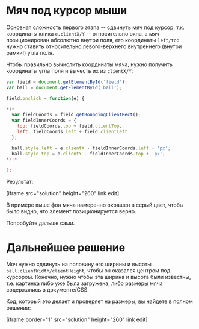 # Мяч под курсор мыши

Основная сложность первого этапа -- сдвинуть мяч под курсор, т.к. координаты клика `e.clientX/Y` -- относительно окна, а мяч позиционирован абсолютно внутри поля, его координаты `left/top` нужно ставить относительно левого-верхнего внутреннего (внутри рамки!) угла поля.

Чтобы правильно вычислить координаты мяча, нужно получить координаты угла поля и вычесть их из `clientX/Y`:

```js
var field = document.getElementById('field');
var ball = document.getElementById('ball');

field.onclick = function(e) {

*!*
  var fieldCoords = field.getBoundingClientRect();
  var fieldInnerCoords = {
    top: fieldCoords.top + field.clientTop,
    left: fieldCoords.left + field.clientLeft
  };

  ball.style.left = e.clientX - fieldInnerCoords.left + 'px';
  ball.style.top = e.clientY - fieldInnerCoords.top + 'px';
*/!*

};
```

Результат:

 [iframe src="solution" height="260" link edit]

В примере выше фон мяча намеренно окрашен в серый цвет, чтобы было видно, что элемент позиционируется верно.

Попробуйте дальше сами.

# Дальнейшее решение

Мяч нужно сдвинуть на половину его ширины и высоты `ball.clientWidth/clientHeight`, чтобы он оказался центром под курсором. Конечно, нужно чтобы эта ширина и высота были известны, т.е. картинка либо уже была загружена, либо размеры мяча содержались в документе/CSS.

Код, который это делает и проверяет на размеры, вы найдете в полном решении:

[iframe border="1" src="solution" height="260" link edit]
